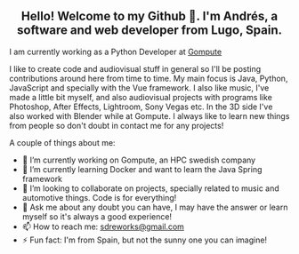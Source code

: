<h2 style="text-align: center;"> 
  Hello! Welcome to my Github 👋. 
  I'm Andrés, a software and web developer from Lugo, Spain. 
</h2>

I am currently working as a Python Developer at [Gompute](https://www.gompute.com)

I like to create code and audiovisual stuff in general so I'll be posting contributions around here
from time to time. My main focus is Java, Python, JavaScript and specially with the Vue framework.
I also like music, I've made a little bit myself, and also audiovisual projects with programs like
Photoshop, After Effects, Lightroom, Sony Vegas etc.
In the 3D side I've also worked with Blender while at Gompute.
I always like to learn new things from people so don't doubt in contact me for any
projects!

A couple of things about me: 
- 🔭 I’m currently working on Gompute, an HPC swedish company
- 🌱 I’m currently learning Docker and want to learn the Java Spring framework
- 👯 I’m looking to collaborate on projects, specially related to music and automotive things. Code is for everything!
- 💬 Ask me about any doubt you can have, I may have the answer or learn myself so it's always a good experience!
- 📫 How to reach me: sdreworks@gmail.com
- ⚡ Fun fact: I'm from Spain, but not the sunny one you can imagine!

<!--
**S-DRE/S-DRE** is a ✨ _special_ ✨ repository because its `README.md` (this file) appears on your GitHub profile.
-->
